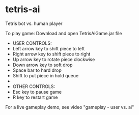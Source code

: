 # tetris-ai
Tetris bot vs. human player


To play game: Download and open TetrisAiGame.jar file
 
 * USER CONTROLS:
 * Left arrow key to shift piece to left 
 * Right arrow key to shift piece to right
 * Up arrow key to rotate piece clockwise
 * Down arrow key to soft drop
 * Space bar to hard drop 
 * Shift to put piece in hold queue
 * 
 * OTHER CONTROLS:
 * Esc key to pause game
 * R key to restart game 
 
 For a live gameplay demo, see video "gameplay - user vs. ai"
